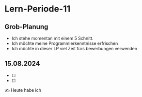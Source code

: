 # Lern-Periode-11

## Grob-Planung
- Ich stehe momentan mit einem 5 Schnitt.
- Ich möchte meine Programmierkenntnisse erfrischen
- Ich möchte in dieser LP viel Zeit fürs bewerbungen verwenden

## 15.08.2024

- [ ]
- [ ] 

✍️ Heute habe ich
